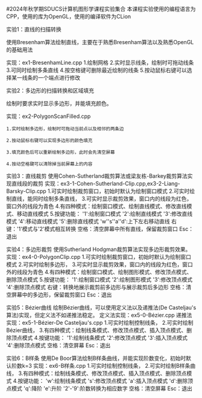 #2024年秋学期SDUCS计算机图形学课程实验集合
本课程实验使用的编程语言为CPP，使用的库为OpenGL，使用的编译软件为CLion

实验1：直线的扫描转换

使用Bresenham算法绘制直线，主要在于熟悉Bresenham算法以及熟悉OpenGL的基础用法

实现：ex1-BresenhamLine.cpp
    1.绘制网格
    2.实时显示线条，绘制时可拖动线条
    3.可同时绘制多条直线
    4.按空格键可删除最近绘制的线条
    5.按动鼠标右键可以选择某一线条的一个端点进行修改

实验2：多边形的扫描转换和区域填充

绘制时要求实时显示多边形，并能填充颜色。

实现：ex2-PolygonScanFilled.cpp
    
    1.实时绘制多边形，绘制时可拖动当前点以及相邻的两条边
    
    2.按动鼠标右键可以实现多边形的颜色填充
    
    3.填充颜色后可以重新绘制多边形，此时会先清空屏幕
    
    4.按动空格键可以清除掉当前屏幕上的内容

实验3：直线裁剪
使用Cohen-Sutherland裁剪算法或梁友栋-Barkey裁剪算法实现直线段的裁剪
实现：ex3-1-Cohen-Sutherland-Clip.cpp,ex3-2-Liang-Barsky-Clip.cpp
    1.可实时绘制裁剪窗口，初始时默认为绘制窗口模式
    2.可实时绘制直线，能同时绘制多条直线，
    3.可实时显示裁剪效果，窗口内的线段为红色，窗口外的线段为青色
    4.有四种模式：绘制窗口模式、绘制直线模式、修改直线模式、移动直线模式
    5.按键功能：
        '1':绘制窗口模式
        '2':绘制直线模式
        '3':修改直线模式
        '4':移动直线模式
        '5':删除直线模式
        'w''s''a''d':上下左右移动直线
        右键：'1'模式与'2'模式相互转换
        空格：清空屏幕中所有直线，保留裁剪窗口
        Esc：退出

实验4：多边形裁剪
使用Sutherland Hodgman裁剪算法实现多边形裁剪效果。
实现：ex4-0-PolygonClip.cpp
    1.可实时绘制裁剪窗口，初始时默认为绘制窗口模式
    2.可实时绘制多边形，
    3.可实时显示裁剪效果，窗口内的线段为红色，窗口外的线段为青色
    4.有四种模式：绘制窗口模式、绘制图形模式、修改顶点模式、删除顶点模式
    5.按键功能：
        '1':绘制窗口模式
        '2':绘制图形模式
        '3':修改顶点模式
        '4':删除顶点模式
        右键：转换地展示裁剪前多边形与展示裁剪后多边形
        空格：清空屏幕中的多边形，保留裁剪窗口
        Esc：退出

实验5：Bézier曲线
绘制Bézier曲线，可以使用定义法以及递推法(De Casteljau's算法)实现，但定义法不如递推法稳定。
定义法实现：ex5-0-Bézier.cpp
递推法实现：ex5-1-Bézier-De Casteljau's.cpp
    1.可实时绘制控制线条，
    2.可实时绘制Bézier曲线，
    3.有四种模式：绘制线条模式、修改顶点模式、插入顶点模式、删除顶点模式
    4.按键功能：
    '1':绘制线条模式
    '2':修改顶点模式
    '3':插入顶点模式
    '4':删除顶点模式
    空格：清空屏幕
    Esc：退出

实验6：B样条
使用De Boor算法绘制B样条曲线，并能实现阶数变化，初始时默认阶数k=3
实现：ex6-B样条.cpp
    1.可实时绘制控制线条，
    2.可实时绘制B样条曲线，
    3.有四种模式：绘制线条模式、修改顶点模式、插入顶点模式、删除顶点模式
    4.按键功能：
    'w':绘制线条模式
    's':修改顶点模式
    'a':插入顶点模式
    'd':删除顶点模式
    'q':降阶
    'e':升阶
    '2'-'9':阶数转换为相应数字
    空格：清空屏幕
    Esc：退出
